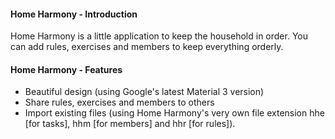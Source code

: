 #### Home Harmony - Introduction

Home Harmony is a little application to keep the household in order.
You can add rules, exercises and members to keep everything orderly.

#### Home Harmony - Features

* Beautiful design (using Google's latest Material 3 version)
* Share rules, exercises and members to others
* Import existing files (using Home Harmony's very own file extension hhe [for tasks], hhm [for members] and hhr [for rules]).